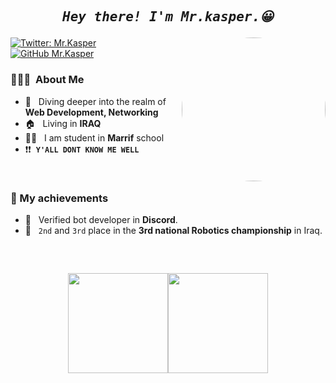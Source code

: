 <h2 align="center">
<pre><i>Hey there! I'm Mr.kasper.😀</i></pre>
</h2>



<img align='right' src="https://avatars.githubusercontent.com/u/63007978?s=400&u=90f37df623f011d491e054565ff0272fa90b46c5&v=4" style="border-radius: 100%" width="230">

[![Twitter: Mr.Kasper](https://img.shields.io/twitter/follow/abo_alsob7?style=social)](https://twitter.com/abo_alsob7)
[![GitHub Mr.Kasper](https://img.shields.io/github/followers/z7pz?label=follow&style=social)](https://github.com/z7pz)


<h3> 👨🏻‍💻 &nbsp;About Me </h3>

- 💭 &nbsp; Diving deeper into the realm of **Web Development, Networking**
- 🏠 &nbsp; Living in **IRAQ**
- 👨‍🎓 &nbsp; I am student in **Marrif** school
- ❗❗ &nbsp;**`Y'ALL DONT KNOW ME WELL`**


<br/>
<h3> 🧾 My achievements</h3>

-  👏 &nbsp; Verified bot developer in **Discord**.
- 🤖 &nbsp; `2nd` and `3rd` place in the **3rd national Robotics championship** in Iraq.

<br/>
<h2 align="center">

<a href="https://github.com/z7pz">
  <img height="160em" src="https://awesome-github-stats.azurewebsites.net/user-stats/z7pz?cardType=level&theme=dark" /><img height="160em" src="https://github-readme-stats.vercel.app/api/top-langs/?username=z7pz&theme=dark&layout=compact" />
</a>
</h2>
<br/>


